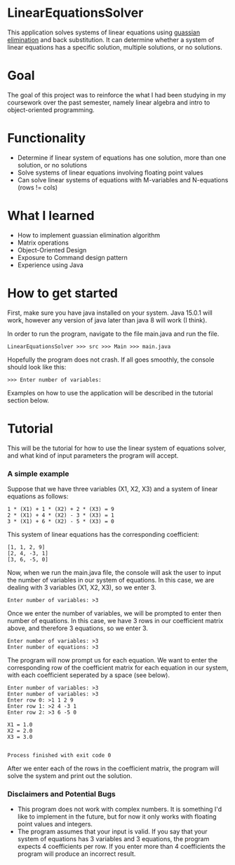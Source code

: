 # LinearEquationsSolver
This application solves systems of linear equations using [guassian elimination](https://en.wikipedia.org/wiki/Gaussian_elimination) and back substitution. It can determine whether a system of linear equations
has a specific solution, multiple solutions, or no solutions.

# Goal
The goal of this project was to reinforce the what I had been studying in my coursework over the past semester, namely linear algebra and intro to object-oriented programming. 

# Functionality
- Determine if linear system of equations has one solution, more than one solution, or no solutions
- Solve systems of linear equations involving floating point values
- Can solve linear systems of equations with M-variables and N-equations (rows != cols)

# What I learned
- How to implement guassian elimination algorithm
- Matrix operations
- Object-Oriented Design
- Exposure to Command design pattern
- Experience using Java

# How to get started
First, make sure you have java installed on your system. Java 15.0.1 will work, however any version of java later than java 8 will work (I think).

In order to run the program, navigate to the file main.java and run the file.
```
LinearEquationsSolver >>> src >>> Main >>> main.java
```

Hopefully the program does not crash. If all goes smoothly, the console should look like this:
```
>>> Enter number of variables: 
```
Examples on how to use the application will be described in the tutorial section below.

# Tutorial
This will be the tutorial for how to use the linear system of equations solver, and what kind of input parameters the program 
will accept.

### A simple example
Suppose that we have three variables (X1, X2, X3) and a system of linear equations as follows:
```
1 * (X1) + 1 * (X2) + 2 * (X3) = 9
2 * (X1) + 4 * (X2) - 3 * (X3) = 1
3 * (X1) + 6 * (X2) - 5 * (X3) = 0
```
This system of linear equations has the corresponding coefficient:
```
[1, 1, 2, 9]
[2, 4, -3, 1]
[3, 6, -5, 0]
```
Now, when we run the main.java file, the console will ask the user to input the number of variables in our system of equations. In this case, we are dealing with 3 variables (X1, X2, X3), so we enter 3.
```
Enter number of variables: >3
```
Once we enter the number of variables, we will be prompted to enter then number of equations. In this case, we have 3 rows in our 
coefficient matrix above, and therefore 3 equations, so we enter 3.
```
Enter number of variables: >3
Enter number of equations: >3
```
The program will now prompt us for each equation. We want to enter the corresponding row of the coefficient matrix for each equation in our system, with each coefficient seperated by a space (see below).
```
Enter number of variables: >3
Enter number of variables: >3
Enter row 0: >1 1 2 9
Enter row 1: >2 4 -3 1
Enter row 2: >3 6 -5 0

X1 = 1.0
X2 = 2.0
X3 = 3.0


Process finished with exit code 0
```
After we enter each of the rows in the coefficient matrix, the program will solve the system and print out the solution.
### Disclaimers and Potential Bugs
- This program does not work with complex numbers. It is something I'd like to implement in the future, but for now it only works with floating point values and integers.
- The program assumes that your input is valid. If you say that your system of equations has 3 variables and 3 equations, the program expects 4 coefficients per row. If you enter more than 4 coefficients the program will produce an incorrect result.
